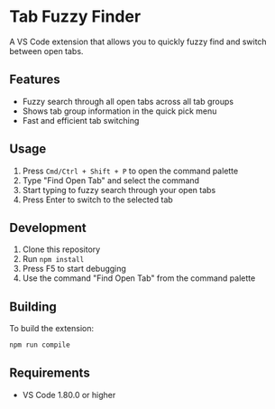 # Tab Fuzzy Finder

A VS Code extension that allows you to quickly fuzzy find and switch between open tabs.

## Features

- Fuzzy search through all open tabs across all tab groups
- Shows tab group information in the quick pick menu
- Fast and efficient tab switching

## Usage

1. Press `Cmd/Ctrl + Shift + P` to open the command palette
2. Type "Find Open Tab" and select the command
3. Start typing to fuzzy search through your open tabs
4. Press Enter to switch to the selected tab

## Development

1. Clone this repository
2. Run `npm install`
3. Press F5 to start debugging
4. Use the command "Find Open Tab" from the command palette

## Building

To build the extension:

```bash
npm run compile
```

## Requirements

- VS Code 1.80.0 or higher 